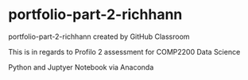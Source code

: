 # portfolio-part-2-richhann
portfolio-part-2-richhann created by GitHub Classroom


This is in regards to Profilo 2 assessment for COMP2200 Data Science

Python and Juptyer Notebook via Anaconda
